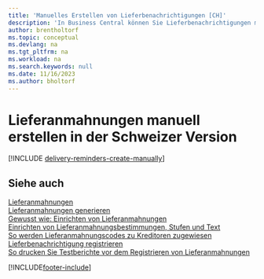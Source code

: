 ```yaml
---
title: 'Manuelles Erstellen von Lieferbenachrichtigungen [CH]'
description: 'In Business Central können Sie Lieferbenachrichtigungen manuell erstellen, wenn eine Bestellung nicht wie erwartet geliefert wurde.'
author: brentholtorf
ms.topic: conceptual
ms.devlang: na
ms.tgt_pltfrm: na
ms.workload: na
ms.search.keywords: null
ms.date: 11/16/2023
ms.author: bholtorf
---
```

# <a name="create-delivery-reminders-manually-in-the-swiss-version"></a>Lieferanmahnungen manuell erstellen in der Schweizer Version

[!INCLUDE [delivery-reminders-create-manually](../includes/ATCHDE/delivery-reminders-create-manually.md)]

## <a name="see-also"></a>Siehe auch

[Lieferanmahnungen](delivery-reminders.md)  
[Lieferanmahnungen generieren](how-to-generate-delivery-reminders.md)  
[Gewusst wie: Einrichten von Lieferanmahnungen](how-to-set-up-delivery-reminders.md)  
[Einrichten von Lieferanmahnungsbestimmungen, Stufen und Text](how-to-set-up-delivery-reminder-terms-levels-and-text.md)  
[So werden Lieferanmahnungscodes zu Kreditoren zugewiesen](how-to-assign-delivery-reminder-codes-to-vendors.md)  
[Lieferbenachrichtigung registrieren](how-to-issue-delivery-reminders.md)  
[So drucken Sie Testberichte vor dem Registrieren von Lieferanmahnungen](how-to-print-test-reports-for-delivery-reminders.md)  


[!INCLUDE[footer-include](../../includes/footer-banner.md)]
